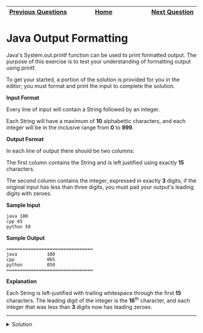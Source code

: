 | <img width=1000>[Previous Questions](https://github.com/Kevin-Lago/java-hackerrank-solutions/tree/main/src/introduction/java_stdin_and_stdout_ii)</img> | <img width=1000>[Home](https://github.com/Kevin-Lago/java-hackerrank-solutions)</img> | <img width=1000>[Next Question](https://github.com/Kevin-Lago/java-hackerrank-solutions/tree/main/src/introduction/java_loops_i)</img> |
|:---|:---:|---:|

# Java Output Formatting

Java's System.out.printf function can be used to print formatted output. The purpose of this exercise is to test your understanding of formatting output using printf.

To get your started, a portion of the solution is provided for you in the editor; you must format and print the input to complete the solution.

__Input Format__

Every line of input will contain a String followed by an integer.

Each String will have a maximum of __10__ alphabettic characters, and each integer will be in the inclusive range from __0__ to __999__.

__Output Format__

In each line of output there should be two columns:

The first column contains the String and is left justified using exactly __15__ characters.

The second column contains the integer, expressed in exactly __3__ digits; if the original input has less than three digits, you must pad your output's leading digits with zeroes.

__Sample Input__

```
java 100
cpp 65
python 50
```

__Sample Output__

```
================================
java           100 
cpp            065 
python         050 
================================
```

__Explanation__

Each String is left-justified with trailing whitespace through the first __15__ characters. The leading digit of the integer is the __16__<sup>th</sup> character, and each integer that was less than __3__ digits now has leading zeroes.

---

<details><summary>Solution</summary>
    
```java
import java.util.Scanner;

public class Solution {

    public static void main(String[] args) {
        Scanner sc=new Scanner(System.in);
        System.out.println("================================");
        for(int i=0;i<3;i++){
            String s1 = sc.next();
            int x = sc.nextInt();

            System.out.printf("%-15s%03d%n", s1, x);
        }
        System.out.println("================================");
    }

}
```
</details>
